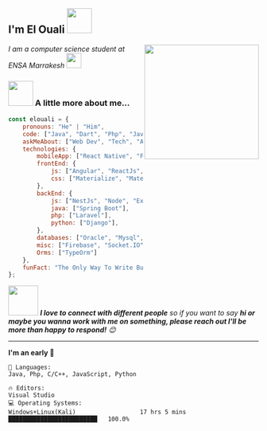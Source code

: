 
<h2>I'm El Ouali <img src="https://media.giphy.com/media/12oufCB0MyZ1Go/giphy.gif" width="50"></h2>
<img align='right' src="https://media.giphy.com/media/M9gbBd9nbDrOTu1Mqx/giphy.gif" width="230">
<p><em>I am a computer science student at ENSA Marrakesh <img src="https://media.giphy.com/media/WUlplcMpOCEmTGBtBW/giphy.gif" width="30"> 
</em></p>


### <img src="https://media.giphy.com/media/VgCDAzcKvsR6OM0uWg/giphy.gif" width="50"> A little more about me...  

```javascript
const elouali = {
    pronouns: "He" | "Him",
    code: ["Java", "Dart", "Php", "Javascript", "Python", "C", "C++"],
    askMeAbout: ["Web Dev", "Tech", "App dev", "Writing", "UI/UX Design"],
    technologies: {
        mobileApp: ["React Native", "Flutter"],
        frontEnd: {
            js: ["Angular", "ReactJs", "VueJs", "Redux", "jQuery"],
            css: ["Materialize", "MaterielUi"]
        },
        backEnd: {
            js: ["NestJs", "Node", "Express", "Socket.Io"],
            java: ["Spring Boot"],
            php: ["Laravel"],
            python: ["Django"],
        },
        databases: ["Oracle", "Mysql", "Mongodb", "Sqlite"],
        misc: ["Firebase", "Socket.IO"],
        Orms: ["TypeOrm"]
    },
    funFact: "The Only Way To Write Bug Free Code Is Not Writing It At All:)"
};
```

<img src="https://media.giphy.com/media/LnQjpWaON8nhr21vNW/giphy.gif" width="60"> <em><b>I love to connect with different people</b> so if you want to say <b>hi or maybe you wanna work with me on something, please reach out I'll be more than happy to respond!</b> 😊</em>

---
<!--START_SECTION:waka-->
**I'm an early 🐤** 

```
💬 Languages: 
Java, Php, C/C++, JavaScript, Python

🔥 Editors: 
Visual Studio         
💻 Operating Systems: 
Windows+Linux(Kali)                  17 hrs 5 mins       █████████████████████████   100.0%

```
<!--END_SECTION:waka-->

